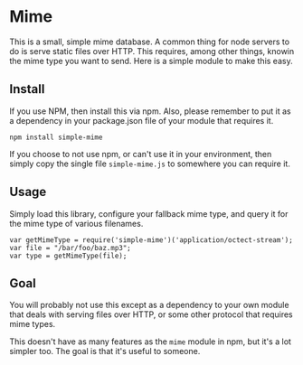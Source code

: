 # Mime

This is a small, simple mime database.  A common thing for node servers to do is serve static files over HTTP.
This requires, among other things, knowin the mime type you want to send.  Here is a simple module to make this easy.

## Install

If you use NPM, then install this via npm.  Also, please remember to put it as a dependency in your package.json file of your module that requires it.

    npm install simple-mime

If you choose to not use npm, or can't use it in your environment, then simply copy the single file `simple-mime.js` to somewhere you can require it.

## Usage

Simply load this library, configure your fallback mime type, and query it for the mime type of various filenames.

    var getMimeType = require('simple-mime')('application/octect-stream');
    var file = "/bar/foo/baz.mp3";
    var type = getMimeType(file);

## Goal

You will probably not use this except as a dependency to your own module that deals with serving files over HTTP, or some other protocol that requires mime types.

This doesn't have as many features as the `mime` module in npm, but it's a lot simpler too.  The goal is that it's useful to someone.

